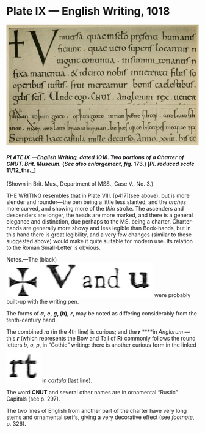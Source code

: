 # Plate IX — English Writing, 1018

![Plate X.&#x2014;Italian \(first half of\) Twelfth-century Writing. \(Homilies and Lessons\). Brit. Mus., Harl. MS. 7183. \(See also enlargement, fig. 174\).](../.gitbook/assets/i449e-plate_ix.jpg)

#### _PLATE IX.—English Writing, dated 1018. Two portions of a Charter of CNUT. Brit. Museum._ \(_See also enlargement, fig._ 173.\) \[_Pl. reduced scale_ 11/12_ths._\] <a id="plate09-note"></a>

\(Shown in Brit. Mus., Department of MSS., Case V., No. 3.\)

THE WRITING resembles that in Plate VIII. \[p417\]\(see above\), but is more slender and rounder—the pen being a little less slanted, and the _arches_ more curved, and showing more of the _thin_ stroke. The ascenders and descenders are longer, the heads are more marked, and there is a general elegance and distinction, due perhaps to the MS. being a charter. Charter-hands are generally more showy and less legible than Book-hands, but in this hand there is great legibility, and a very few changes \(similar to those suggested above\) would make it quite suitable for modern use. Its relation to the Roman Small-Letter is obvious.

Notes.—The \(black\) ![MALTESE CROSS V and SMALL U](../.gitbook/assets/i417c1.jpg) were probably built-up with the writing pen.

The forms of _**a**_**,** _**e**_**,** _**g**_**, \(**_**h**_**\),** _**r**_**,** may be noted as differing considerably from the tenth-century hand.

The combined _ra_ \(in the 4th line\) is curious; and the _**r**_ ****in _Anglorum_ — this _**r**_ \(which represents the Bow and Tail of **R**\) commonly follows the round letters _b_, _o_, _p_, in “Gothic” writing: there is another curious form in the linked ![rt](../.gitbook/assets/i417c2.jpg) in _cartula_ \(last line\).

The word **CNUT** and several other names are in ornamental “Rustic” Capitals \(see p. 297\).

The two lines of English from another part of the charter have very long stems and ornamental serifs, giving a very decorative effect \(see _footnote_, p. 326\).